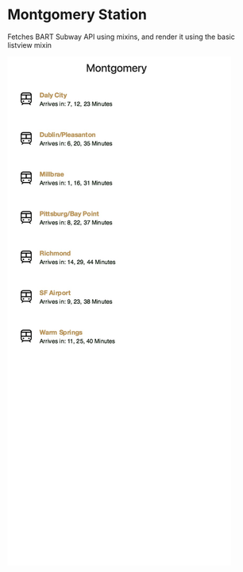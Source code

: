 # Montgomery Station

Fetches BART Subway API using mixins, and render it using the basic listview mixin

![](demo.jpg)

